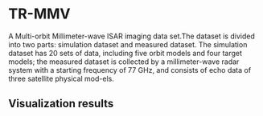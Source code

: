 # TR-MMV
A Multi-orbit Millimeter-wave ISAR imaging data set.The dataset is divided into two parts: simulation dataset and measured dataset. The simulation dataset has 20 sets of data, including five orbit models and four target models; the measured dataset is collected by a millimeter-wave radar system with a starting frequency of 77 GHz, and consists of echo data of three satellite physical mod-els.
## Visualization results
